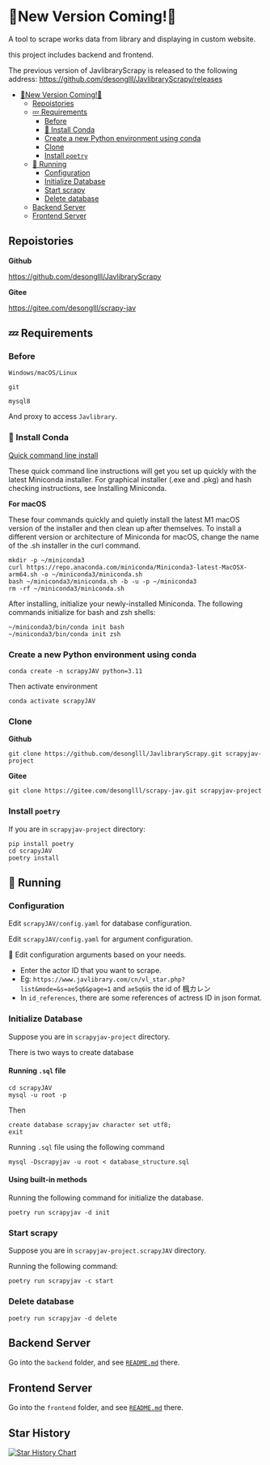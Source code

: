 # :hugs:New Version Coming!:hugs:

A tool to scrape works data from library and displaying in custom website.

this project includes backend and frontend.

<!-- <img alt="demo" src="assets/imgs/img.jpg" width="500"/> -->

The previous version of JavlibraryScrapy is released to the following address:
<https://github.com/desonglll/JavlibraryScrapy/releases>

- [:hugs:New Version Coming!:hugs:](#hugsnew-version-cominghugs)
    - [Repoistories](#repoistories)
    - [:zzz: Requirements](#zzz-requirements)
        - [Before](#before)
        - [:snake: Install Conda](#snake-install-conda)
        - [Create a new Python environment using conda](#create-a-new-python-environment-using-conda)
        - [Clone](#clone)
        - [Install `poetry`](#install-poetry)
    - [:rocket: Running](#rocket-running)
        - [Configuration](#configuration)
        - [Initialize Database](#initialize-database)
        - [Start scrapy](#start-scrapy)
        - [Delete database](#delete-database)
    - [Backend Server](#backend-server)
    - [Frontend Server](#frontend-server)

## Repoistories

**Github**

<https://github.com/desonglll/JavlibraryScrapy>

**Gitee**

<https://gitee.com/desonglll/scrapy-jav>

## :zzz: Requirements

### Before

`Windows/macOS/Linux`

`git`

`mysql8`

And proxy to access `Javlibrary`.

### :snake: Install Conda

[Quick command line install](https://docs.anaconda.com/free/miniconda/)

These quick command line instructions will get you set up quickly with the latest Miniconda installer. For graphical
installer (.exe and .pkg) and hash checking instructions, see Installing Miniconda.

**For macOS**

These four commands quickly and quietly install the latest M1 macOS version of the installer and then clean up after
themselves. To install a different version or architecture of Miniconda for macOS, change the name of the .sh installer
in the curl command.

```shell
mkdir -p ~/miniconda3
curl https://repo.anaconda.com/miniconda/Miniconda3-latest-MacOSX-arm64.sh -o ~/miniconda3/miniconda.sh
bash ~/miniconda3/miniconda.sh -b -u -p ~/miniconda3
rm -rf ~/miniconda3/miniconda.sh
```

After installing, initialize your newly-installed Miniconda. The following commands initialize for bash and zsh shells:

```shell
~/miniconda3/bin/conda init bash
~/miniconda3/bin/conda init zsh
```

### Create a new Python environment using conda

```shell
conda create -n scrapyJAV python=3.11
```

Then activate environment

```shell
conda activate scrapyJAV
```

### Clone

**Github**

```shell
git clone https://github.com/desonglll/JavlibraryScrapy.git scrapyjav-project
```

**Gitee**

```shell
git clone https://gitee.com/desonglll/scrapy-jav.git scrapyjav-project
```

### Install `poetry`

If you are in `scrapyjav-project` directory:

```shell
pip install poetry
cd scrapyJAV
poetry install
```

## :rocket: Running

### Configuration

Edit `scrapyJAV/config.yaml` for database configuration.

Edit `scrapyJAV/config.yaml` for argument configuration.

:pencil: Edit configuration arguments based on your needs.

- Enter the actor ID that you want to scrape.
- Eg: `https://www.javlibrary.com/cn/vl_star.php?list&mode=&s=ae5q6&page=1` and `ae5q6`is the id of 楓カレン
- In `id_references`, there are some references of actress ID in json format.

### Initialize Database

Suppose you are in `scrapyjav-project` directory.

There is two ways to create database

#### Running `.sql` file

```shell
cd scrapyJAV
mysql -u root -p
```

Then

```mysql
create database scrapyjav character set utf8;
exit
```

Running `.sql` file using the following command

```shell
mysql -Dscrapyjav -u root < database_structure.sql
```

#### Using built-in methods

Running the following command for initialize the database.

```shell
poetry run scrapyjav -d init
```

### Start scrapy

Suppose you are in `scrapyjav-project.scrapyJAV` directory.

Running the following command:

```shell
poetry run scrapyjav -c start
```

### Delete database

```shell
poetry run scrapyjav -d delete
```

## Backend Server

Go into the `backend` folder, and see [`README.md`](./backend/README.md) there.

## Frontend Server

Go into the `frontend` folder, and see [`README.md`](./frontend/README.md) there.

## Star History

[![Star History Chart](https://api.star-history.com/svg?repos=desonglll/JavlibraryScrapy&type=Date)](https://star-history.com/#desonglll/JavlibraryScrapy&Date)
